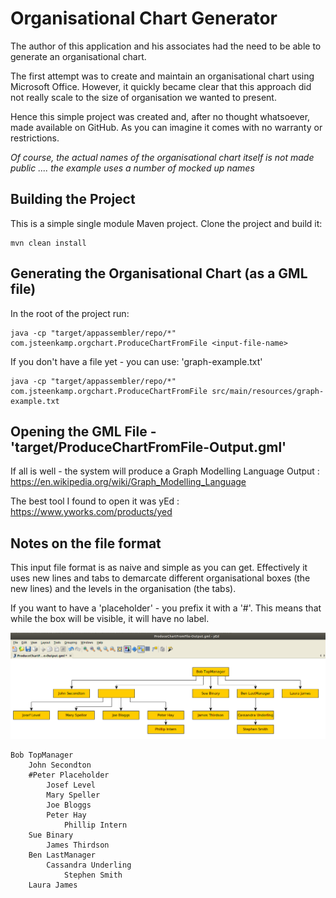 # Organisational Chart Generator

The author of this application and his associates had the need to be able to generate an organisational chart.

The first attempt was to create and maintain an organisational chart using Microsoft Office. However, it quickly became clear that this approach did not really scale to the size of organisation we wanted to present.

Hence this simple project was created and, after no thought whatsoever, made available on GitHub. As you can imagine  it comes with no warranty or restrictions. 

_Of course, the actual names of the organisational chart itself is not made public .... the example uses a number of mocked up names_

## Building the Project

This is a simple single module Maven project. Clone the project and build it: 

```
mvn clean install
```

## Generating the Organisational Chart (as a GML file)

In the root of the project run:

```
java -cp "target/appassembler/repo/*" com.jsteenkamp.orgchart.ProduceChartFromFile <input-file-name>
```

If you don't have a file yet - you can use: 'graph-example.txt'

```
java -cp "target/appassembler/repo/*" com.jsteenkamp.orgchart.ProduceChartFromFile src/main/resources/graph-example.txt
```
 
## Opening the GML File - 'target/ProduceChartFromFile-Output.gml'

If all is well - the system will produce a Graph Modelling Language Output : https://en.wikipedia.org/wiki/Graph_Modelling_Language 

The best tool I found to open it was yEd : https://www.yworks.com/products/yed 


## Notes on the file format

This input file format is as naive and simple as you can get. Effectively it uses new lines and tabs to demarcate different organisational boxes (the new lines) and the levels in the organisation (the tabs).

If you want to have a 'placeholder' - you prefix it with a '#'. This means that while the box will be visible, it will have no label.

![Alt text](ProduceChartFromFile-Output.png?raw=true "Example Chart Output")

```
Bob TopManager
	John Secondton
	#Peter Placeholder
		Josef Level
		Mary Speller
		Joe Bloggs
		Peter Hay
			Phillip Intern
	Sue Binary
		James Thirdson
	Ben LastManager
		Cassandra Underling
			Stephen Smith
	Laura James
```
